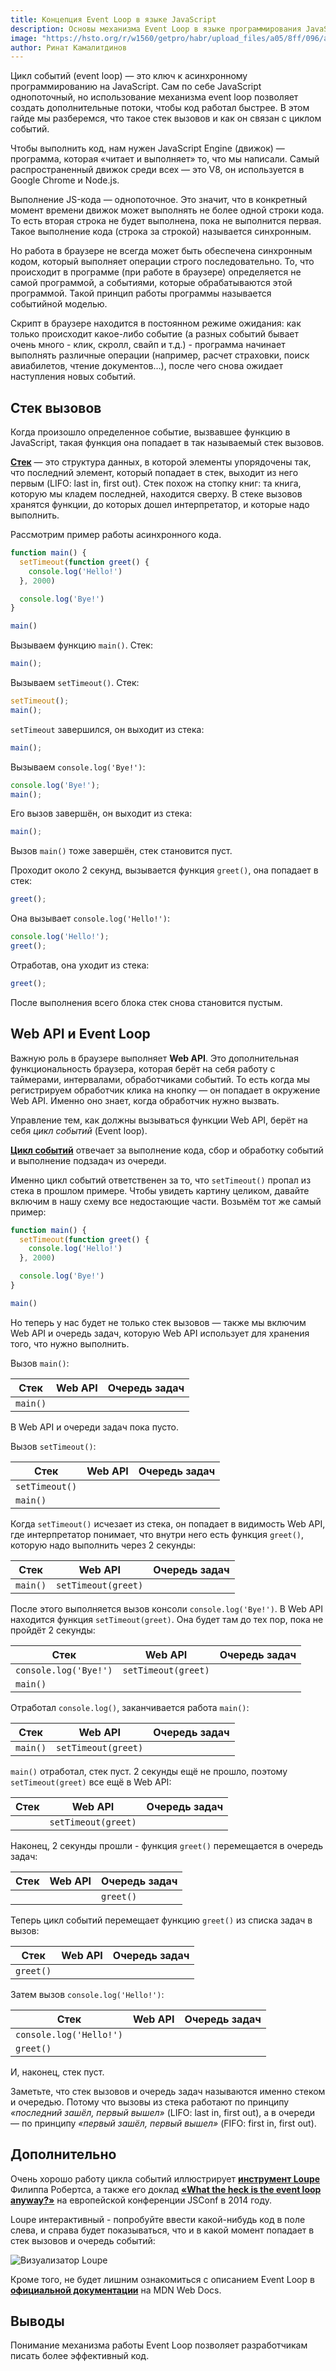 ```yaml
---
title: Концепция Event Loop в языке JavaScript
description: Основы механизма Event Loop в языке программирования JavaScript
image: "https://hsto.org/r/w1560/getpro/habr/upload_files/a05/8ff/096/a058ff096a74d751145897753515fb0c.png"
author: Ринат Камалитдинов
---
```


Цикл событий (event loop) — это ключ к асинхронному программированию на JavaScript. Сам по себе JavaScript однопоточный, но использование механизма event loop позволяет создать дополнительные потоки, чтобы код работал быстрее. В этом гайде мы разберемся, что такое стек вызовов и как он связан с циклом событий.

Чтобы выполнить код, нам нужен JavaScript Engine (движок) — программа, которая «читает и выполняет» то, что мы написали. Самый распространенный движок среди всех — это V8, он используется в Google Chrome и Node.js.

Выполнение JS-кода — однопоточное. Это значит, что в конкретный момент времени движок может выполнять не более одной строки кода. То есть вторая строка не будет выполнена, пока не выполнится первая. Такое выполнение кода (строка за строкой) называется синхронным.

Но работа в браузере не всегда может быть обеспечена синхронным кодом, который выполняет операции строго последовательно. То, что происходит в программе (при работе в браузере) определяется не самой программой, а событиями, которые обрабатываются этой программой. Такой принцип работы программы называется событийной моделью.

Скрипт в браузере находится в постоянном режиме ожидания: как только происходит какое-либо событие (а разных событий бывает очень много - клик, скролл, свайп и т.д.) - программа начинает выполнять различные операции (например, расчет страховки, поиск авиабилетов, чтение документов…), после чего снова ожидает наступления новых событий. 

## Стек вызовов

Когда произошло определенное событие, вызвавшее функцию в JavaScript, такая функция она попадает в так называемый стек вызовов. 

**[Стек](https://ru.wikipedia.org/wiki/%D0%A1%D1%82%D0%B5%D0%BA)** — это структура данных, в которой элементы упорядочены так, что последний элемент, который попадает в стек, выходит из него первым (LIFO: last in, first out). Стек похож на стопку книг: та книга, которую мы кладем последней, находится сверху.
В стеке вызовов хранятся функции, до которых дошел интерпретатор, и которые надо выполнить.

Рассмотрим пример работы асинхронного кода.

```js
function main() {
  setTimeout(function greet() {
    console.log('Hello!')
  }, 2000)

  console.log('Bye!')
}

main()
```

Вызываем функцию `main()`. Стек:

```js
main();
```

Вызываем `setTimeout()`. Стек:

```js
setTimeout();
main();
```

`setTimeout` завершился, он выходит из стека:

```js
main();
```

Вызываем `console.log('Bye!')`:

```js
console.log('Bye!');
main();
```

Его вызов завершён, он выходит из стека:

```js
main();
```

Вызов `main()` тоже завершён, стек становится пуст.

Проходит около 2 секунд, вызывается функция `greet()`, она попадает в стек:

```js
greet();
```

Она вызывает `console.log('Hello!')`:

```js
console.log('Hello!');
greet();
```

Отработав, она уходит из стека:

```js
greet();
```

После выполнения всего блока стек снова становится пустым.

## Web API и Event Loop

Важную роль в браузере выполняет **Web API**. Это дополнительная функциональность браузера, которая берёт на себя работу с таймерами, интервалами, обработчиками событий. То есть когда мы регистрируем обработчик клика на кнопку — он попадает в окружение Web API. Именно оно знает, когда обработчик нужно вызвать.

Управление тем, как должны вызываться функции Web API, берёт на себя _цикл событий_ (Event loop).

**[Цикл событий](https://developer.mozilla.org/ru/docs/Web/JavaScript/EventLoop#Цикл*событий)** отвечает за выполнение кода, сбор и обработку событий и выполнение подзадач из очереди.

Именно цикл событий ответственен за то, что `setTimeout()` пропал из стека в прошлом примере. Чтобы увидеть картину целиком, давайте включим в нашу схему все недостающие части. Возьмём тот же самый пример:

```js
function main() {
  setTimeout(function greet() {
    console.log('Hello!')
  }, 2000)

  console.log('Bye!')
}

main()
```

Но теперь у нас будет не только стек вызовов — также мы включим Web API и очередь задач, которую Web API использует для хранения того, что нужно выполнить.

Вызов `main()`:

| Стек     | Web API | Очередь задач |
|----------| ------- | ------------- |
| `main()` |         |               |

В Web API и очереди задач пока пусто.

Вызов `setTimeout()`:

| Стек           | Web API | Очередь задач |
|----------------| ------- | ------------- |
| `setTimeout()` |         |               |
| `main()`       |         |               |

Когда `setTimeout()` исчезает из стека, он попадает в видимость Web API, где интерпретатор понимает, что внутри него есть функция `greet()`, которую надо выполнить через 2 секунды:

| Стек     | Web API             | Очередь задач |
|----------| ------------------- | ------------- |
| `main()` | `setTimeout(greet)` |               |

После этого выполняется вызов консоли `console.log('Bye!')`. В Web API находится функция `setTimeout(greet)`. Она будет там до тех пор, пока не пройдёт 2 секунды:

| Стек                 | Web API             | Очередь задач |
|----------------------| ------------------- | ------------- |
| `console.log('Bye!')` | `setTimeout(greet)` |               |
| `main()`             |                     |               |

Отработал `console.log()`, заканчивается работа `main()`:

| Стек     | Web API             | Очередь задач |
|----------| ------------------- | ------------- |
| `main()` | `setTimeout(greet)` |               |

`main()` отработал, стек пуст. 2 секунды ещё не прошло, поэтому `setTimeout(greet)` все ещё в Web API:

| Стек         | Web API             | Очередь задач |
| ------------ | ------------------- | ------------- |
|              | `setTimeout(greet)` |               |

Наконец, 2 секунды прошли - функция `greet()` перемещается в очередь задач:

| Стек         | Web API | Очередь задач |
| ------------ | ------- |---------------|
|              |         | `greet()`     |

Теперь цикл событий перемещает функцию `greet()` из списка задач в вызов:

| Стек      | Web API | Очередь задач |
|-----------| ------- | ------------- |
| `greet()` |         |               |

Затем вызов `console.log('Hello!')`:

| Стек                    | Web API | Очередь задач |
|-------------------------| ------- | ------------- |
| `console.log('Hello!')` |         |               |
| `greet()`               |         |               |

И, наконец, стек пуст.

Заметьте, что стек вызовов и очередь задач называются именно стеком и очередью. Потому что вызовы из стека работают по принципу _«последний зашёл, первый вышел»_ (LIFO: last in, first out), а в очереди — по принципу _«первый зашёл, первый вышел»_ (FIFO: first in, first out).

## Дополнительно

Очень хорошо работу цикла событий иллюстрирует **[инструмент Loupe](http://latentflip.com/loupe/)** Филиппа Робертса, а также его доклад **[«What the heck is the event loop anyway?»](https://www.youtube.com/watch?v=8aGhZQkoFbQ)** на европейской конференции JSConf в 2014 году.

Loupe интерактивный - попробуйте ввести какой-нибудь код в поле слева, и справа будет показываться, что и в какой момент попадает в стек вызовов и очередь событий:

![Визуализатор Loupe](https://user-images.githubusercontent.com/64750426/205178536-c17a0a19-5b51-48dc-9944-b4665ce80d2e.jpg)

Кроме того, не будет лишним ознакомиться с описанием Event Loop в **[официальной документации](https://developer.mozilla.org/ru/docs/Web/JavaScript/EventLoop)** на MDN Web Docs.   

## Выводы

Понимание механизма работы Event Loop позволяет разработчикам писать более эффективный код.
